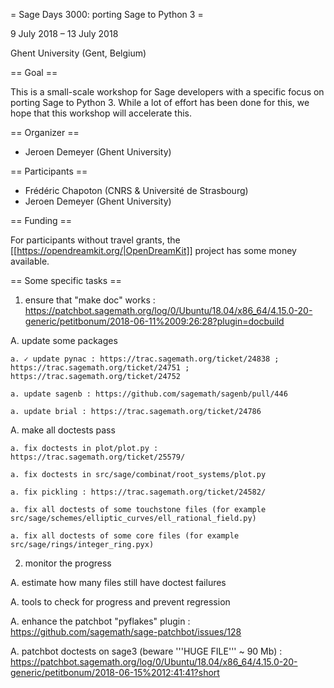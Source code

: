 = Sage Days 3000: porting Sage to Python 3 =

9 July 2018 ­– 13 July 2018

Ghent University (Gent, Belgium)

== Goal ==

This is a small-scale workshop for Sage developers with a specific focus on porting
Sage to Python 3. While a lot of effort has been done for this,
we hope that this workshop will accelerate this.

== Organizer ==

 * Jeroen Demeyer (Ghent University)

== Participants ==

 * Frédéric Chapoton (CNRS &amp; Université de Strasbourg)
 * Jeroen Demeyer (Ghent University)

== Funding ==

For participants without travel grants, the [[https://opendreamkit.org/|OpenDreamKit]] project has some money available.


== Some specific tasks ==

1. ensure that "make doc" works : https://patchbot.sagemath.org/log/0/Ubuntu/18.04/x86_64/4.15.0-20-generic/petitbonum/2018-06-11%2009:26:28?plugin=docbuild

  A. update some packages

    a. ✓ update pynac : https://trac.sagemath.org/ticket/24838 ; https://trac.sagemath.org/ticket/24751 ; https://trac.sagemath.org/ticket/24752

    a. update sagenb : https://github.com/sagemath/sagenb/pull/446

    a. update brial : https://trac.sagemath.org/ticket/24786

  A. make all doctests pass

    a. fix doctests in plot/plot.py : https://trac.sagemath.org/ticket/25579/

    a. fix doctests in src/sage/combinat/root_systems/plot.py

    a. fix pickling : https://trac.sagemath.org/ticket/24582/

    a. fix all doctests of some touchstone files (for example src/sage/schemes/elliptic_curves/ell_rational_field.py)

    a. fix all doctests of some core files (for example src/sage/rings/integer_ring.pyx)

2. monitor the progress

  A. estimate how many files still have doctest failures

  A. tools to check for progress and prevent regression

  A. enhance the patchbot "pyflakes" plugin : https://github.com/sagemath/sage-patchbot/issues/128

  A. patchbot doctests on sage3 (beware '''HUGE FILE''' ~ 90 Mb) : https://patchbot.sagemath.org/log/0/Ubuntu/18.04/x86_64/4.15.0-20-generic/petitbonum/2018-06-15%2012:41:41?short

